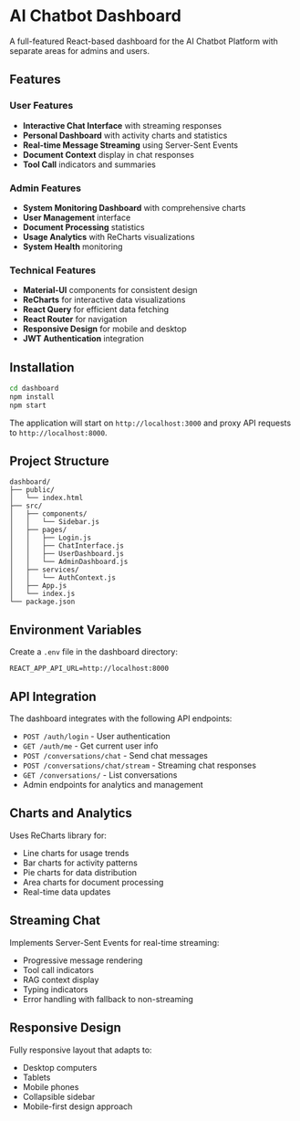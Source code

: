 # AI Chatbot Dashboard

A full-featured React-based dashboard for the AI Chatbot Platform with separate areas for admins and users.

## Features

### User Features
- **Interactive Chat Interface** with streaming responses
- **Personal Dashboard** with activity charts and statistics
- **Real-time Message Streaming** using Server-Sent Events
- **Document Context** display in chat responses
- **Tool Call** indicators and summaries

### Admin Features
- **System Monitoring Dashboard** with comprehensive charts
- **User Management** interface
- **Document Processing** statistics
- **Usage Analytics** with ReCharts visualizations
- **System Health** monitoring

### Technical Features
- **Material-UI** components for consistent design
- **ReCharts** for interactive data visualizations
- **React Query** for efficient data fetching
- **React Router** for navigation
- **Responsive Design** for mobile and desktop
- **JWT Authentication** integration

## Installation

```bash
cd dashboard
npm install
npm start
```

The application will start on `http://localhost:3000` and proxy API requests to `http://localhost:8000`.

## Project Structure

```
dashboard/
├── public/
│   └── index.html
├── src/
│   ├── components/
│   │   └── Sidebar.js
│   ├── pages/
│   │   ├── Login.js
│   │   ├── ChatInterface.js
│   │   ├── UserDashboard.js
│   │   └── AdminDashboard.js
│   ├── services/
│   │   └── AuthContext.js
│   ├── App.js
│   └── index.js
└── package.json
```

## Environment Variables

Create a `.env` file in the dashboard directory:

```
REACT_APP_API_URL=http://localhost:8000
```

## API Integration

The dashboard integrates with the following API endpoints:

- `POST /auth/login` - User authentication
- `GET /auth/me` - Get current user info
- `POST /conversations/chat` - Send chat messages
- `POST /conversations/chat/stream` - Streaming chat responses
- `GET /conversations/` - List conversations
- Admin endpoints for analytics and management

## Charts and Analytics

Uses ReCharts library for:
- Line charts for usage trends
- Bar charts for activity patterns
- Pie charts for data distribution
- Area charts for document processing
- Real-time data updates

## Streaming Chat

Implements Server-Sent Events for real-time streaming:
- Progressive message rendering
- Tool call indicators
- RAG context display
- Typing indicators
- Error handling with fallback to non-streaming

## Responsive Design

Fully responsive layout that adapts to:
- Desktop computers
- Tablets
- Mobile phones
- Collapsible sidebar
- Mobile-first design approach